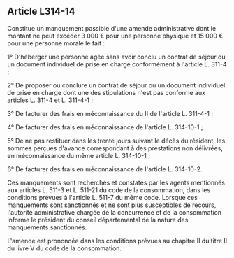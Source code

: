## Article L314-14

Constitue un manquement passible d'une amende administrative dont le montant ne peut excéder 3 000 €
pour une personne physique et 15 000 € pour une personne morale le fait :

1° D'héberger une personne âgée sans avoir conclu un contrat de séjour ou un document individuel de prise
en charge conformément à l'article L. 311-4 ;

2° De proposer ou conclure un contrat de séjour ou un document individuel de prise en charge dont une des
stipulations n'est pas conforme aux articles L. 311-4 et L. 311-4-1 ;

3° De facturer des frais en méconnaissance du II de l'article L. 311-4-1 ;

4° De facturer des frais en méconnaissance de l'article L. 314-10-1 ;

5° De ne pas restituer dans les trente jours suivant le décès du résident, les sommes perçues d'avance
correspondant à des prestations non délivrées, en méconnaissance du même article L. 314-10-1 ;

6° De facturer des frais en méconnaissance de l'article L. 314-10-2.

Ces manquements sont recherchés et constatés par les agents mentionnés aux articles L. 511-3 et L. 511-21
du code de la consommation, dans les conditions prévues à l'article L. 511-7 du même code. Lorsque ces
manquements sont sanctionnés et ne sont plus susceptibles de recours, l'autorité administrative chargée
de la concurrence et de la consommation informe le président du conseil départemental de la nature des
manquements sanctionnés.

L'amende est prononcée dans les conditions prévues au chapitre II du titre II du livre V du code de la
consommation.


